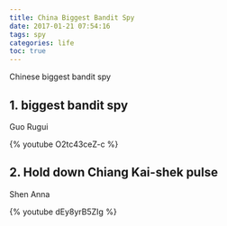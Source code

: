 ```yaml
---
title: China Biggest Bandit Spy
date: 2017-01-21 07:54:16
tags: spy
categories: life
toc: true
---
```


Chinese biggest bandit spy

<!-- more -->

## 1. biggest bandit spy

Guo Rugui

{% youtube O2tc43ceZ-c %}

## 2. Hold down Chiang Kai-shek pulse

Shen Anna

{% youtube dEy8yrB5ZIg %}


